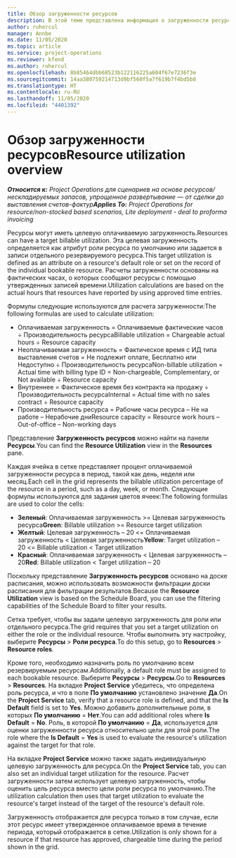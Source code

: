 ```yaml
---
title: Обзор загруженности ресурсов
description: В этой теме представлена информация о загруженности ресурсов в Project Operations.
author: ruhercul
manager: Annbe
ms.date: 11/05/2020
ms.topic: article
ms.service: project-operations
ms.reviewer: kfend
ms.author: ruhercul
ms.openlocfilehash: 8b85464dbb68523b122116225a604f67e7236f3e
ms.sourcegitcommit: 14aa380759214713d9bf560f5a7f619b7f4bd5b8
ms.translationtype: HT
ms.contentlocale: ru-RU
ms.lasthandoff: 11/05/2020
ms.locfileid: "4401392"
---
```

# <a name="resource-utilization-overview"></a><span data-ttu-id="16c7e-103">Обзор загруженности ресурсов</span><span class="sxs-lookup"><span data-stu-id="16c7e-103">Resource utilization overview</span></span>

<span data-ttu-id="16c7e-104">_**Относится к:** Project Operations для сценариев на основе ресурсов/нескладируемых запасов, упрощенное развертывание — от сделки до выставления счетов-фактур_</span><span class="sxs-lookup"><span data-stu-id="16c7e-104">_**Applies To:** Project Operations for resource/non-stocked based scenarios, Lite deployment - deal to proforma invoicing_</span></span>

<span data-ttu-id="16c7e-105">Ресурсы могут иметь целевую оплачиваемую загруженность.</span><span class="sxs-lookup"><span data-stu-id="16c7e-105">Resources can have a target billable utilization.</span></span> <span data-ttu-id="16c7e-106">Эта целевая загруженность определяется как атрибут роли ресурса по умолчанию или задается в записи отдельного резервируемого ресурса.</span><span class="sxs-lookup"><span data-stu-id="16c7e-106">This target utilization is defined as an attribute on a resource's default role or set on the record of the individual bookable resource.</span></span> <span data-ttu-id="16c7e-107">Расчеты загруженности основаны на фактических часах, о которых сообщают ресурсы с помощью утвержденных записей времени.</span><span class="sxs-lookup"><span data-stu-id="16c7e-107">Utilization calculations are based on the actual hours that resources have reported by using approved time entries.</span></span>

<span data-ttu-id="16c7e-108">Формулы следующие используются для расчета загруженности:</span><span class="sxs-lookup"><span data-stu-id="16c7e-108">The following formulas are used to calculate utilization:</span></span>

  - <span data-ttu-id="16c7e-109">Оплачиваемая загруженность = Оплачиваемые фактические часов ÷ Производительность ресурса</span><span class="sxs-lookup"><span data-stu-id="16c7e-109">Billable utilization = Chargeable actual hours ÷ Resource capacity</span></span>
  - <span data-ttu-id="16c7e-110">Неоплачиваемая загруженность = Фактическое время с ИД типа выставления счетов = Не подлежит оплате, Бесплатно или Недоступно ÷ Производительность ресурса</span><span class="sxs-lookup"><span data-stu-id="16c7e-110">Non-billable utilization = Actual time with billing type ID = Non-chargeable, Complementary, or Not available ÷ Resource capacity</span></span>
  - <span data-ttu-id="16c7e-111">Внутреннее = Фактическое время без контракта на продажу ÷ Производительность ресурса</span><span class="sxs-lookup"><span data-stu-id="16c7e-111">Internal = Actual time with no sales contract ÷ Resource capacity</span></span>
  - <span data-ttu-id="16c7e-112">Производительность ресурса = Рабочие часы ресурса – Не на работе – Нерабочие дни</span><span class="sxs-lookup"><span data-stu-id="16c7e-112">Resource capacity = Resource work hours – Out-of-office – Non-working days</span></span>

<span data-ttu-id="16c7e-113">Представление **Загруженность ресурсов** можно найти на панели **Ресурсы**.</span><span class="sxs-lookup"><span data-stu-id="16c7e-113">You can find the **Resource Utilization** view in the **Resources** pane.</span></span>

<span data-ttu-id="16c7e-114">Каждая ячейка в сетке представляет процент оплачиваемой загруженности ресурса в период, такой как день, неделя или месяц.</span><span class="sxs-lookup"><span data-stu-id="16c7e-114">Each cell in the grid represents the billable utilization percentage of the resource in a period, such as a day, week, or month.</span></span> <span data-ttu-id="16c7e-115">Следующие формулы используются для задания цветов ячеек:</span><span class="sxs-lookup"><span data-stu-id="16c7e-115">The following formulas are used to color the cells:</span></span>

  - <span data-ttu-id="16c7e-116">**Зеленый**: Оплачиваемая загруженность >= Целевая загруженность ресурса</span><span class="sxs-lookup"><span data-stu-id="16c7e-116">**Green**: Billable utilization >= Resource target utilization</span></span>
  - <span data-ttu-id="16c7e-117">**Желтый**: Целевая загруженность – 20 <= Оплачиваемая загруженность < Целевая загруженность</span><span class="sxs-lookup"><span data-stu-id="16c7e-117">**Yellow**: Target utilization – 20 <= Billable utilization < Target utilization</span></span>
  - <span data-ttu-id="16c7e-118">**Красный**: Оплачиваемая загруженность < Целевая загруженность – 20</span><span class="sxs-lookup"><span data-stu-id="16c7e-118">**Red**: Billable utilization < Target utilization – 20</span></span>

<span data-ttu-id="16c7e-119">Поскольку представление **Загруженность ресурсов** основано на доске расписания, можно использовать возможности фильтрации доски расписания для фильтрации результатов.</span><span class="sxs-lookup"><span data-stu-id="16c7e-119">Because the **Resource Utilization** view is based on the Schedule Board, you can use the filtering capabilities of the Schedule Board to filter your results.</span></span>

<span data-ttu-id="16c7e-120">Сетка требует, чтобы вы задали целевую загруженность для роли или отдельного ресурса.</span><span class="sxs-lookup"><span data-stu-id="16c7e-120">The grid requires that you set a target utilization on either the role or the individual resource.</span></span> <span data-ttu-id="16c7e-121">Чтобы выполнить эту настройку, выберите **Ресурсы** > **Роли ресурса**.</span><span class="sxs-lookup"><span data-stu-id="16c7e-121">To do this setup, go to **Resources** > **Resource roles**.</span></span>

<span data-ttu-id="16c7e-122">Кроме того, необходимо назначить роль по умолчанию всем резервируемым ресурсам.</span><span class="sxs-lookup"><span data-stu-id="16c7e-122">Additionally, a default role must be assigned to each bookable resource.</span></span> <span data-ttu-id="16c7e-123">Выберите **Ресурсы** > **Ресурсы**.</span><span class="sxs-lookup"><span data-stu-id="16c7e-123">Go to **Resources** > **Resources**.</span></span> <span data-ttu-id="16c7e-124">На вкладке **Project Service** убедитесь, что определена роль ресурса, и что в поле **По умолчанию** установлено значение **Да**.</span><span class="sxs-lookup"><span data-stu-id="16c7e-124">On the **Project Service** tab, verify that a resource role is defined, and that the **Is Default** field is set to **Yes**.</span></span> <span data-ttu-id="16c7e-125">Можно добавить дополнительные роли, в которых **По умолчанию** = **Нет**.</span><span class="sxs-lookup"><span data-stu-id="16c7e-125">You can add additional roles where **Is Default** = **No**.</span></span> <span data-ttu-id="16c7e-126">Роль, в которой **По умолчанию** = **Да**, используется для оценки загруженности ресурса относительно цели для этой роли.</span><span class="sxs-lookup"><span data-stu-id="16c7e-126">The role where the **Is Default** = **Yes** is used to evaluate the resource's utilization against the target for that role.</span></span>

<span data-ttu-id="16c7e-127">На вкладке **Project Service** можно также задать индивидуальную целевую загруженность для ресурса.</span><span class="sxs-lookup"><span data-stu-id="16c7e-127">On the **Project Service** tab, you can also set an individual target utilization for the resource.</span></span> <span data-ttu-id="16c7e-128">Расчет загруженности затем использует целевую загруженность, чтобы оценить цель ресурса вместо цели роли ресурса по умолчанию.</span><span class="sxs-lookup"><span data-stu-id="16c7e-128">The utilization calculation then uses that target utilization to evaluate the resource's target instead of the target of the resource's default role.</span></span>

<span data-ttu-id="16c7e-129">Загруженность отображается для ресурса только в том случае, если этот ресурс имеет утвержденное оплачиваемое время в течение периода, который отображается в сетке.</span><span class="sxs-lookup"><span data-stu-id="16c7e-129">Utilization is only shown for a resource if that resource has approved, chargeable time during the period shown in the grid.</span></span>
